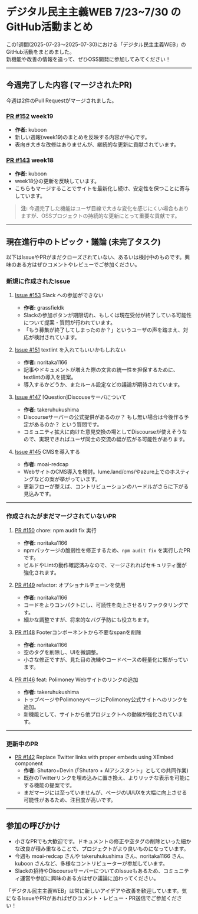 # デジタル民主主義WEB 7/23~7/30 のGitHub活動まとめ

この1週間(2025-07-23～2025-07-30)における「デジタル民主主義WEB」のGitHub活動をまとめました。  
新機能や改善の情報を追って、ぜひOSS開発に参加してみてください！

---

## 今週完了した内容 (マージされたPR)

今週は2件のPull Requestがマージされました。

### [PR #152](https://github.com/digitaldemocracy2030/website/pull/152) week19
- **作者:** kuboon  
- 新しい週報(week19)のまとめを反映する内容が中心です。  
- 表向き大きな改修はありませんが、継続的な更新に貢献されています。

### [PR #143](https://github.com/digitaldemocracy2030/website/pull/143) week18
- **作者:** kuboon  
- week18分の更新を反映しています。  
- こちらもマージすることでサイトを最新化し続け、安定性を保つことに寄与しています。

> **注:** 今週完了した機能はユーザ目線で大きな変化を感じにくい場合もありますが、OSSプロジェクトの持続的な更新にとって重要な貢献です。

---

## 現在進行中のトピック・議論 (未完了タスク)

以下はIssueやPRがまだクローズされていない、あるいは検討中のものです。興味のある方はぜひコメントやレビューでご参加ください。

### 新規に作成されたIssue

1. [Issue #153](https://github.com/digitaldemocracy2030/website/issues/153) Slack への参加ができない  
   - **作者:** grassfieldk  
   - Slackの参加ボタンが期限切れ、もしくは現在受付が終了している可能性について提案・質問が行われています。  
   - 「もう募集が終了してしまったのか？」というユーザの声を踏まえ、対応が検討されています。

2. [Issue #151](https://github.com/digitaldemocracy2030/website/issues/151) textlint を入れてもいいかもしれない  
   - **作者:** noritaka1166  
   - 記事やドキュメントが増えた際の文言の統一性を担保するために、textlintの導入を提案。  
   - 導入するかどうか、またルール設定などの議論が期待されています。

3. [Issue #147](https://github.com/digitaldemocracy2030/website/issues/147) [Question]Discouseサーバについて  
   - **作者:** takeruhukushima  
   - Discourseサーバーの公式提供があるのか？ もし無い場合は今後作る予定があるのか？ という質問です。  
   - コミュニティ拡大に向けた意見交換の場としてDiscourseが使えそうなので、実現できればユーザ同士の交流の幅が広がる可能性があります。

4. [Issue #145](https://github.com/digitaldemocracy2030/website/issues/145) CMSを導入する  
   - **作者:** moai-redcap  
   - WebサイトのCMS導入を検討。lume.land/cms/やazure上でのホスティングなどの案が挙がっています。  
   - 更新フローが整えば、コントリビューションのハードルがさらに下がる見込みです。

---

### 作成されたがまだマージされていないPR

1. [PR #150](https://github.com/digitaldemocracy2030/website/pull/150) chore: npm audit fix 実行  
   - **作者:** noritaka1166  
   - npmパッケージの脆弱性を修正するため、`npm audit fix` を実行したPRです。  
   - ビルドやLintの動作確認済みなので、マージされればセキュリティ面が強化されます。

2. [PR #149](https://github.com/digitaldemocracy2030/website/pull/149) refactor: オプショナルチェーンを使用  
   - **作者:** noritaka1166  
   - コードをよりコンパクトにし、可読性を向上させるリファクタリングです。  
   - 細かな調整ですが、将来的なバグ予防にも役立ちます。

3. [PR #148](https://github.com/digitaldemocracy2030/website/pull/148) Footerコンポーネントから不要なspanを削除  
   - **作者:** noritaka1166  
   - 空の<span>タグを削除し、UIを微調整。  
   - 小さな修正ですが、見た目の洗練やコードベースの軽量化に繋がっています。

4. [PR #146](https://github.com/digitaldemocracy2030/website/pull/146) feat: Polimoney Webサイトのリンクの追加  
   - **作者:** takeruhukushima  
   - トップページやPolimoneyページにPolimoney公式サイトへのリンクを追加。  
   - 新機能として、サイトから他プロジェクトへの動線が強化されています。

---

### 更新中のPR

- [PR #142](https://github.com/digitaldemocracy2030/website/pull/142) Replace Twitter links with proper embeds using XEmbed component  
  - **作者:** Shutaro+Devin (「Shutaro + AIアシスタント」としての共同作業)  
  - 既存のTwitterリンクを埋め込みに置き換え、よりリッチな表示を可能にする機能の提案です。  
  - まだマージには至っていませんが、ページのUI/UXを大幅に向上させる可能性があるため、注目度が高いです。

---

## 参加の呼びかけ

- 小さなPRでも大歓迎です。ドキュメントの修正や空タグの削除といった細かな改良が積み重なることで、プロジェクトがより良いものになっています。  
- 今週も moai-redcap さんや takeruhukushima さん、noritaka1166 さん、kuboon さんなど、多様なコントリビューターが参加しています。  
- Slackの招待やDiscourseサーバーについてのIssueもあるため、コミュニティ運営や参加に興味のある方はぜひ議論に加わってください。

「デジタル民主主義WEB」は常に新しいアイデアや改善を歓迎しています。気になるIssueやPRがあればぜひコメント・レビュー・PR送信でご参加ください！  